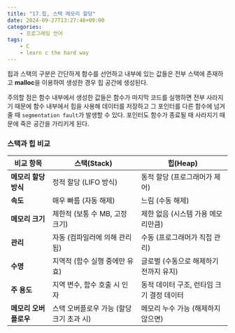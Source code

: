 ```yaml
---
title: "17.힙, 스택 메모리 할당"
date: 2024-09-27T13:27:48+09:00
categories: 
    - 프로그래밍 언어
tags:
    - C
    - learn c the hard way
---
```


힙과 스택의 구분은 간단하게 함수를 선언하고 내부에 있는 값들은 전부 스택에 존재하고 **malloc**을 이용하여 생성한 경우 힙 공간에 생성된다.

주의할 점은 함수 내부에서 생성한 값들은 함수가 마지막 코드를 실행하면 전부 사라지기 때문에 함수 내부에서 힙을 사용해 데이터를 저장하고 그 포인터를 다른 함수에 넘겨줄 때  `segmentation fault`가 발생할 수 있다. 포인터도 함수가 종료될 때 사라지기 때문에 죽은 공간을 가리키게 된다.

### 스택과 힙 비교

| 비교 항목         | **스택(Stack)**            | **힙(Heap)**              |
| ------------- | ------------------------ | ------------------------ |
| **메모리 할당 방식** | 정적 할당 (LIFO 방식)          | 동적 할당 (프로그래머가 제어)        |
| **속도**        | 매우 빠름 (자동 해제)            | 느림 (수동 해제)               |
| **메모리 크기**    | 제한적 (보통 수 MB, 고정 크기)     | 제한 없음 (시스템 가용 메모리만큼)     |
| **관리**        | 자동 (컴파일러에 의해 관리됨)        | 수동 (프로그래머가 직접 관리)        |
| **수명**        | 지역적 (함수 실행 중에만 유효)       | 글로벌 (수동으로 해제하기 전까지 유지)   |
| **주 용도**      | 지역 변수, 함수 호출 시 인자        | 동적 데이터 구조, 런타임 크기 결정 데이터 |
| **메모리 오버플로우** | 스택 오버플로우 가능 (할당 크기 초과 시) | 메모리 누수 가능 (해제하지 않으면)     |

